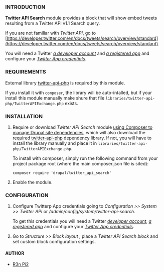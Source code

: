 ### INTRODUCTION

**Twitter API Search** module provides a block that will show 
embed tweets resulting from a Twitter API v1.1 Search query.

If you are not familiar with _Twitter API_, go to 
[https://developer.twitter.com/en/docs/tweets/search/overview/standard](https://developer.twitter.com/en/docs/tweets/search/overview/standard).

You will need a Twitter 
[_a developer account_](https://developer.twitter.com/en/dashboard) 
and [_a registered app_](https://developer.twitter.com/en/apps) 
and configure your 
[_Twitter App 
credentials_](https://developer.twitter.com/en/docs/basics/authentication/guides/access-tokens.html).

### REQUIREMENTS

External library 
[twitter-api-php](https://github.com/J7mbo/twitter-api-php) 
is required by this module.

If you install it with `composer`, the library will be auto-intalled, but if 
your install this module manually make shure that file 
`libraries/twitter-api-php/TwitterAPIExchange.php` exists.

### INSTALLATION

1.  Require or download _Twitter API Search_ module 
[using Composer to manage Drupal site 
dependencies](https://www.drupal.org/docs/develop/using-composer/using-composer-to-manage-drupal-site-dependencies), 
which will also download the required 
[twitter-api-php](https://github.com/J7mbo/twitter-api-php) 
dependency library. If not, you will have to install the library manually and 
place it in `libraries/twitter-api-php/TwitterAPIExchange.php`.

    To install with composer, simply run the following command from your project 
    package root (where the main composer.json file is sited):

    ```
    composer require 'drupal/twitter_api_search'
    ```

2. Enable the module.

### CONFIGURATION

1. Configure Twitterp App credentials going to 
_Configuration >> System >> Twitter API_ or 
_/admin/config/system/twitter-api-search_.

    To get this credentials you will need a Twitter 
    [_developer account_](https://developer.twitter.com/en/dashboard), 
    [_a registered app_](https://developer.twitter.com/en/apps) 
    and configure your 
    [_Twitter App 
    credentials_](https://developer.twitter.com/en/docs/basics/authentication/guides/access-tokens.html).

2. Go to _Structure >> Block layout_ , place a _Twitter API Search block_ and 
set custom block configuration settings.

#### AUTHOR

* [R3n Pi2](https://github.com/R3nPi2)
